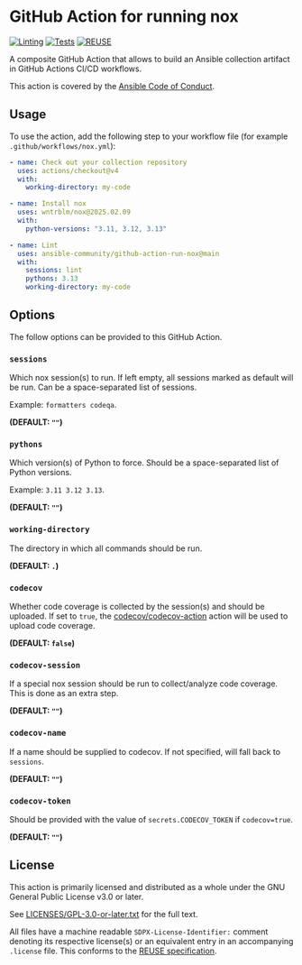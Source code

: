 <!--
Copyright (c) Ansible Project
GNU General Public License v3.0+ (see LICENSES/GPL-3.0-or-later.txt or https://www.gnu.org/licenses/gpl-3.0.txt)
SPDX-License-Identifier: GPL-3.0-or-later
-->

# GitHub Action for running nox

[![Linting](https://github.com/ansible-community/github-action-run-nox/actions/workflows/linting.yml/badge.svg)](https://github.com/ansible-community/github-action-run-nox/actions/workflows/linting.yml)
[![Tests](https://github.com/ansible-community/github-action-run-nox/actions/workflows/tests.yml/badge.svg)](https://github.com/ansible-community/github-action-run-nox/actions/workflows/tests.yml)
[![REUSE](https://github.com/ansible-community/github-action-run-nox/actions/workflows/reuse.yml/badge.svg)](https://github.com/ansible-community/github-action-run-nox/actions/workflows/reuse.yml)

A composite GitHub Action that allows to build an Ansible collection artifact in GitHub Actions CI/CD workflows.

This action is covered by the [Ansible Code of Conduct](https://docs.ansible.com/ansible/latest/community/code_of_conduct.html).

## Usage

To use the action, add the following step to your workflow file (for example `.github/workflows/nox.yml`):

```yaml
- name: Check out your collection repository
  uses: actions/checkout@v4
  with:
    working-directory: my-code

- name: Install nox
  uses: wntrblm/nox@2025.02.09
  with:
    python-versions: "3.11, 3.12, 3.13"

- name: Lint
  uses: ansible-community/github-action-run-nox@main
  with:
    sessions: lint
    pythons: 3.13
    working-directory: my-code
```

## Options

The follow options can be provided to this GitHub Action.

### `sessions`

Which nox session(s) to run. If left empty, all sessions marked as default will be run.
Can be a space-separated list of sessions.

Example: `formatters codeqa`.

**(DEFAULT: `""`)**

### `pythons`

Which version(s) of Python to force. Should be a space-separated list of Python versions.

Example: `3.11 3.12 3.13`.

**(DEFAULT: `""`)**

### `working-directory`

The directory in which all commands should be run.

**(DEFAULT: `.`)**

### `codecov`

Whether code coverage is collected by the session(s) and should be uploaded.
If set to `true`, the [codecov/codecov-action](https://github.com/codecov/codecov-action) action will be used to upload code coverage.

**(DEFAULT: `false`)**

### `codecov-session`

If a special nox session should be run to collect/analyze code coverage. This is done as an extra step.

**(DEFAULT: `""`)**

### `codecov-name`

If a name should be supplied to codecov. If not specified, will fall back to `sessions`.

**(DEFAULT: `""`)**

### `codecov-token`

Should be provided with the value of `secrets.CODECOV_TOKEN` if `codecov=true`.

**(DEFAULT: `""`)**

## License

This action is primarily licensed and distributed as a whole under the GNU General Public License v3.0 or later.

See [LICENSES/GPL-3.0-or-later.txt](https://github.com/ansible-community/github-action-build-collection/blob/main/COPYING) for the full text.

All files have a machine readable `SDPX-License-Identifier:` comment denoting its respective license(s) or an equivalent entry in an accompanying `.license` file. This conforms to the [REUSE specification](https://reuse.software/spec/).
